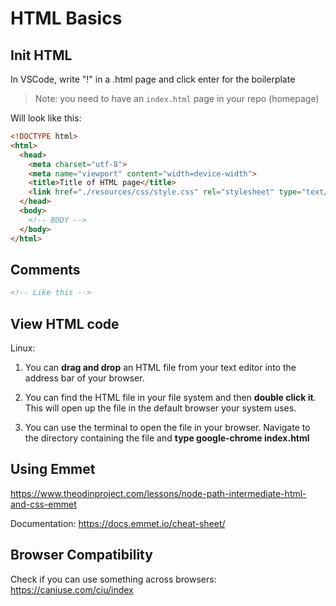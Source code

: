 # HTML Basics

## Init HTML

In VSCode, write "!" in a .html page and click enter for the boilerplate

> Note: you need to have an ```index.html``` page in your repo (homepage)

Will look like this:
```html
<!DOCTYPE html>
<html>
  <head>
    <meta charset="utf-8">
    <meta name="viewport" content="width=device-width">
    <title>Title of HTML page</title>
    <link href="./resources/css/style.css" rel="stylesheet" type="text/css" />
  </head>
  <body>
    <!-- BODY -->
  </body>
</html>
```

## Comments

```html
<!-- Like this -->
```

## View HTML code 

Linux:

1. You can **drag and drop** an HTML file from your text editor into the address bar of your browser.

2. You can find the HTML file in your file system and then **double click it**. This will open up the file in the default browser your system uses.

3. You can use the terminal to open the file in your browser. Navigate to the directory containing the file and **type google-chrome index.html**


## Using Emmet

https://www.theodinproject.com/lessons/node-path-intermediate-html-and-css-emmet

Documentation: https://docs.emmet.io/cheat-sheet/

## Browser Compatibility

Check if you can use something across browsers: https://caniuse.com/ciu/index